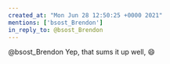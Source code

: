 ```yaml
---
created_at: "Mon Jun 28 12:50:25 +0000 2021"
mentions: ['bsost_Brendon']
in_reply_to: @bsost_Brendon
---
```


@bsost_Brendon Yep, that sums it up well, 😄